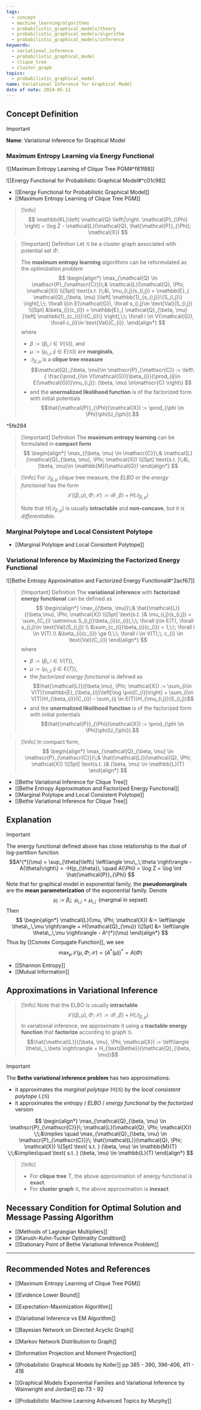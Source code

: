 ```yaml
---
tags:
  - concept
  - machine_learning/algorithms
  - probabilistic_graphical_models/theory
  - probabilistic_graphical_models/algorithm
  - probabilistic_graphical_models/inference
keywords:
  - variational_inference
  - probabilistic_graphical_model
  - clique_tree
  - cluster_graph
topics:
  - probabilistic_graphical_model
name: Variational Inference for Graphical Model
date of note: 2024-05-12
---
```


## Concept Definition

>[!important]
>**Name**: Variational Inference for Graphical Model

### Maximum Entropy Learning via Energy Functional

![[Maximum Entropy Learning of Clique Tree PGM#^f81f88]]

![[Energy Functional for Probabilistic Graphical Model#^c01c98]]

- [[Energy Functional for Probabilistic Graphical Model]]
- [[Maximum Entropy Learning of Clique Tree PGM]]

>[!info]
>$$
>\mathbb{KL}\left( \mathcal{Q} \left\|\right. \mathcal{P}_{\Phi} \right) = \log Z - \mathcal{L}(\mathcal{Q}, \hat{\mathcal{P}}_{\Phi}; \mathcal{X}) 
>$$

>[!important] Definition
>Let $\mathcal{G}$ be a cluster graph associated with potential set $\Phi$.
>
>The **maximum entropy learning** algorithms can be reformulated as the *optimization problem*
>$$
>\begin{align*}
>  \max_{\mathcal{Q} \in \mathscr{P}_{\mathscr{C}}}\;& \mathcal{L}(\mathcal{Q}, \Phi; \mathcal{X}) \\[5pt]
>  \text{s.t. }\;&\, \mu_{i,j}(s_{i,j}) = \mathbb{E}_{ \mathcal{Q}_{\beta, \mu} }\left[  \mathbb{1}_{s_{i,j}}\{S_{i,j}\} \right],\;\; \forall ij\in E(\mathcal{G}), \forall s_{i,j}\in \text{Val}(S_{i,j}) \\[5pt] 
>  &\beta_{i}(c_{i}) = \mathbb{E}_{ \mathcal{Q}_{\beta, \mu} }\left[  \mathbb{1}_{c_{i}}\{C_{i}\} \right],\;\; \forall i \in V(\mathcal{G}), \forall c_{i}\in \text{Val}(C_{i}).
>\end{align*}
>$$
>where 
>- $\beta := \left(\beta_{i}, i\in V(\mathcal{G})\right)$,  and
>- $\mu := \left(\mu_{i,j}, \, ij\in E(\mathcal{G})\right)$ are **marginals**, 
>- $\mathcal{Q}_{\beta, \mu}$ is a **clique tree measure**  $$\mathcal{Q}_{\beta, \mu}\in \mathscr{P}_{\mathscr{C}} := \left\{ \frac{\prod_{i\in V(\mathcal{G})}\beta_{i}}{\prod_{ij\in E(\mathcal{G})}\mu_{i,j}}: (\beta, \mu) \in\mathscr{C} \right\} $$
>- and the **unormalized likelihood function** is of the factorized form with initial potentials $$\hat{\mathcal{P}}_{\Phi}(\mathcal{X}) := \prod_{\phi \in \Phi}\phi(U_{\phi}).$$

^5fe294

>[!important] Definition
>The **maximum entropy learning** can be formulated in **compact form**
>$$
>\begin{align*}
>  \max_{(\beta, \mu) \in \mathscr{C}}\;& \mathcal{L}(\mathcal{Q}_{\beta, \mu}, \Phi; \mathcal{X}) \\[5pt]
>  \text{s.t. }\;&\, (\beta, \mu)\in \mathbb{M}(\mathcal{G})
>\end{align*}
>$$

>[!info]
>For $\mathcal{Q}_{\beta, \mu}$ clique tree measure, the *ELBO* or the *energy functional* has the form $$\mathcal{L}((\beta, \mu), \Phi; \mathcal{X}) := \left\langle  \theta\,,\,\beta \right\rangle + H(\mathcal{Q}_{\beta, \mu})$$
>
>Note that $H(\mathcal{Q}_{\beta, \mu})$ is usually **intractable** and **non-concave**, but it is *differentiable*.


### Marginal Polytope and Local Consistent Polytope

- [[Marginal Polytope and Local Consistent Polytope]]

### Variational Inference by Maximizing the Factorized Energy Functional

![[Bethe Entropy Approximation and Factorized Energy Functional#^2acf67]]

>[!important] Definition
>The **variational inference** with **factorized energy functional** can be defined as
>$$
>\begin{align*}
>  \max_{(\beta, \mu)}\;& \hat{\mathcal{L}}((\beta,\mu), \Phi; \mathcal{X}) \\[5pt]
>  \text{s.t. }& \mu_{i,j}(s_{i,j}) = \sum_{C_{i} \setminus S_{i,j}}\beta_{i}(c_{i}),\;\; \forall ij\in E(T), \forall s_{i,j}\in \text{Val}(S_{i,j}) \\ 
>  &\sum_{c_{i}}\beta_{i}(c_{i}) = 1,\;\; \forall i \in V(T).\\
>  &\beta_{i}(c_{i}) \ge 0,\;\; \forall i \in V(T),\; c_{i} \in \text{Val}(C_{i})
>\end{align*}
>$$
>where 
>- $\beta := \left(\beta_{i}, i\in V(T)\right)$,  
>- $\mu := \left(\mu_{i,j}, \, ij\in E(T)\right),$
>- the *factorized energy functional* is defined as $$\hat{\mathcal{L}}((\beta,\mu), \Phi; \mathcal{X}) := \sum_{i\in V(T)}\mathbb{E}_{\beta_{i}}\left[\log \psi(C_{i})\right] + \sum_{i\in V(T)}H_{\beta_{i}}(C_{i}) - \sum_{ij \in E(T)}H_{\mu_{i,j}}(S_{i,j})$$
>- and the **unormalized likelihood function** is of the factorized form with initial potentials $$\hat{\mathcal{P}}_{\Phi}(\mathcal{X}) := \prod_{\phi \in \Phi}\phi(U_{\phi}).$$

>[!info]
>In compact form, 
>$$
>\begin{align*}
>  \max_{\mathcal{Q}_{\beta, \mu} \in \mathscr{P}_{\mathscr{C}}}\;& \hat{\mathcal{L}}(\mathcal{Q}, \Phi; \mathcal{X}) \\[5pt]
>  \text{s.t. }& (\beta, \mu) \in \mathbb{L}(T)
>\end{align*}
>$$

- [[Bethe Variational Inference for Clique Tree]]
- [[Bethe Entropy Approximation and Factorized Energy Functional]]
- [[Marginal Polytope and Local Consistent Polytope]]
- [[Bethe Variational Inference for Clique Tree]]

## Explanation

>[!important]
>The energy functional defined above has close relationship to the dual of log-partition function $$A^{*}(\mu) = \sup_{\theta}\left\{ \left\langle  \mu\,,\,\theta    \right\rangle - A(\theta)\right\} = -H(p_{\theta}), \quad A(\Phi) = \log Z = \log \int \hat{\mathcal{P}}_{\Phi} $$
>Note that for graphical model in exponential family, the **pseudomarginals** are the **mean parameterization** of the exponential family. Denote
>$$
> \mu_{i} := \beta_{i}; \;\; \mu_{i,j} = \mu_{i,j}\;\; (\text{marginal in sepset})
>$$
>Then 
>$$
>\begin{align*}
>\mathcal{L}(\mu, \Phi; \mathcal{X}) &:= \left\langle  \theta\,,\,\mu \right\rangle + H(\mathcal{Q}_{\mu}) \\[5pt]
>&=  \left\langle  \theta\,,\,\mu \right\rangle - A^{*}(\mu)
>\end{align*}
>$$
>Thus by [[Convex Conjugate Function]], we see 
>$$
>\max_{\mu}\,\mathcal{L}(\mu, \Phi; \mathcal{X}) = \left(A^{*}(\mu)\right)^{*} = A(\Phi)
>$$

- [[Shannon Entropy]]
- [[Mutual Information]]


## Approximations in Variational Inference

>[!info]
>Note that the ELBO is usually **intractable**
>$$\mathcal{L}((\beta, \mu), \Phi; \mathcal{X}) := \left\langle  \theta\,,\,\beta \right\rangle + H(\mathcal{Q}_{\beta, \mu})$$
>In variational inference, we approximate it using a **tractable energy function** that **factorize** according to graph $\mathcal{G}$.
>$$\hat{\mathcal{L}}((\beta, \mu), \Phi; \mathcal{X}) := \left\langle  \theta\,,\,\beta \right\rangle + H_{\text{Bethe}}(\mathcal{Q}_{\beta, \mu})$$


>[!important] 
>The **Bethe variational inference problem** has two approximations:
>- it approximates the *marginal polytope* $\mathbb{M}(\mathcal{G})$ by the *local consistent polytope* $\mathbb{L}(\mathcal{G})$
>- it approximates the *entropy* / *ELBO* / *energy functional* by the *factorized* version
>  
>  
>$$
>\begin{align*}
> \max_{\mathcal{Q}_{\beta, \mu} \in \mathscr{P}_{\mathscr{C}}}\; \mathcal{L}(\mathcal{Q}, \Phi; \mathcal{X}) \;\;&\implies \quad \max_{\mathcal{Q}_{\beta, \mu} \in \mathscr{P}_{\mathscr{C}}}\; \hat{\mathcal{L}}(\mathcal{Q}, \Phi; \mathcal{X}) \\[5pt]
> \text{ s.t. } (\beta, \mu) \in \mathbb{M}(T) \;\;&\implies\quad \text{ s.t. } (\beta, \mu) \in \mathbb{L}(T)
>\end{align*}
>$$

>[!info]
>- For **clique tree** $T$, the above approximation of energy functional is **exact**.
>- For **cluster graph** $\mathcal{G}$, the above approximation is **inexact**.




## Necessary Condition for Optimal Solution and Message Passing Algorithm


- [[Methods of Lagrangian Multipliers]]
- [[Karush-Kuhn-Tucker Optimality Condition]]
- [[Stationary Point of Bethe Variational Inference Problem]]




-----------
##  Recommended Notes and References


- [[Maximum Entropy Learning of Clique Tree PGM]]
- [[Evidence Lower Bound]]
- [[Expectation-Maximization Algorithm]]
- [[Variational Inference vs EM Algorithm]]


- [[Bayesian Network on Directed Acyclic Graph]]
- [[Markov Network Distribution to Graph]]

- [[Information Projection and Moment Projection]]

- [[Probabilistic Graphical Models by Koller]] pp 385 - 390, 396-406, 411 - 418
- [[Graphical Models Exponential Families and Variational Inference by Wainwright and Jordan]] pp 73 - 92
- [[Probabilistic Machine Learning Advanced Topics by Murphy]]
